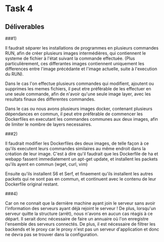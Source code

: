# Task 4

## Déliverables 
###1)

Il faudrait séparer les installations de programmes en plusieurs commandes RUN, afin de créer plusieurs images intermédières, qui contiennent le systeme de fichier à l'état suivant la commande effectuée.
(Plus particulièrement, ces differantes images contiennent uniquement les differences entre l'image précédante et l'image actuelle, suite à l'execution du RUN).

Dans le cas l'on effectue plusieurs commandes qui modifient, ajoutent ou supprimes les memes fichiers, il peut etre préfèrable de les effectuer en une seule commande, afin de n'avoir qu'une seule image layer, avec les resultats finaux des differentes commandes.

Dans le cas ou nous avons plusieurs images docker, contenant plusieurs dépendances en commun, il peut etre préfèrable de commencer les Dockerfiles en executant les commandes communes aux deux images, afin de limiter le nombre de layers necessaires.

###2)

Il faudrait modifier les Dockerfiles des deux images, de telle façon à ce qu'ils executent leurs commandes similaires au même endroit dans la création de leur image.
C'est à dire qu'il faudrait que les Dockerfile de ha et webapp fassent immediatement un apt-get update, et installent les packets qu'ils ayent en commun (wget, curl, vim)

Ensuite qu'ils installent S6 et Serf, et finaement qu'ils installent les autres packets qui ne sont pas en commun, et continuent avec le contenu de leur Dockerfile original restant.

###4)

Car on ne connait que la dernière machine ayant join le serveur sans avoir l'information des serveurs ayant déjà rejoint le serveur ! De plus, lorsqu'un serveur quitte la structure (arrêt), nous n'avons en aucun cas réagis à ce départ. Il serait donc nécessaire de faire un annuaire où l'on enregistre l'ensemble des serveurs connectés. De plus, il est nécessaire de filtrer les backends et le proxy car le proxy n'est pas un serveur d'application et donc ne devra pas se trouver dans la configuration.
